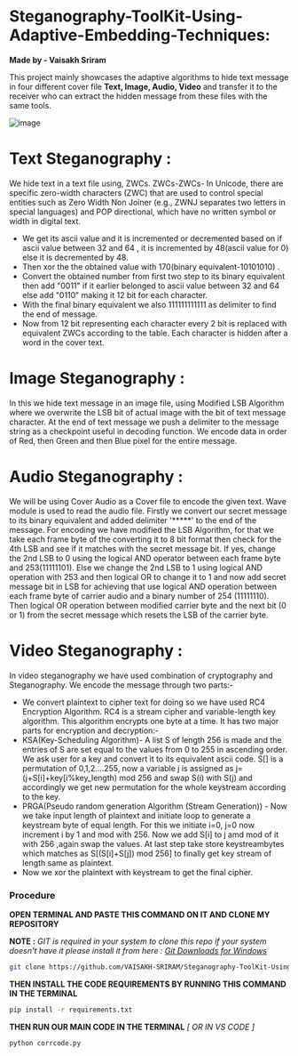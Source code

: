 # Steganography-ToolKit-Using-Adaptive-Embedding-Techniques: 
**Made by - Vaisakh Sriram**

This project mainly showcases the adaptive algorithms to hide text message in four different cover file **Text, Image, Audio, Video** and transfer it to the receiver who can extract the hidden message from these files with the same tools.


![image](https://github.com/VAISAKH-SRIRAM/Steganography-ToolKit-Using-Adaptive-Embedding-Techniques/assets/119421107/fd904a07-3365-4953-8597-fc1ec1da408a)


# **Text Steganography :**
We hide text in a text file using, ZWCs.
ZWCs-ZWCs- In Unicode, there are specific zero-width characters (ZWC) that are used to control special entities such as Zero Width Non Joiner (e.g., ZWNJ separates two letters in special languages) and POP directional, which have no written symbol or width in digital text.
* We get its ascii value and it is incremented or decremented based on if ascii value between 32 and 64 , it is incremented by 48(ascii value for 0) else it is decremented by 48.
* Then xor the the obtained value with 170(binary equivalent-10101010) .
* Convert the obtained number from first two step to its binary equivalent then add "0011" if it earlier belonged to ascii value between 32 and 64 else add "0110" making it 12 bit for each character.
* With the final binary equivalent we also 111111111111 as delimiter to find the end of message.
* Now from 12 bit representing each character every 2 bit is replaced with equivalent ZWCs according to the table. Each character is hidden after a word in the cover text.
  
# **Image Steganography :**
In this we hide text message in an image file, using Modified LSB Algorithm where we overwrite the LSB bit of actual image with the bit of text message character. At the end of text message we push a delimiter to the message string as a checkpoint useful in decoding function. We encode data in order of Red, then Green and then Blue pixel for the entire message.

# **Audio Steganography :**
We will be using Cover Audio as a Cover file to encode the given text. Wave module is used to read the audio file. Firstly we convert our secret message to its binary equivalent and added delimiter '*****' to the end of the message. For encoding we have modified the LSB Algorithm, for that we take each frame byte of the converting it to 8 bit format then check for the 4th LSB and see if it matches with the secret message bit. If yes, change the 2nd LSB to 0 using the logical AND operator between each frame byte and 253(11111101). Else we change the 2nd LSB to 1  using logical AND operation with 253 and then logical OR to change it to 1 and now add secret message bit in LSB for achieving that use logical AND operation between each frame byte of carrier audio and a binary number of 254 (11111110). Then logical OR operation between modified carrier byte and the next bit (0 or 1) from the secret message which resets the LSB of the carrier byte.

# **Video Steganography :**
In video steganography we have used combination of cryptography and Steganography. We encode the message through two parts:-
* We convert plaintext to cipher text for doing so we have used RC4 Encryption Algorithm. RC4 is a stream cipher and variable-length key algorithm. This algorithm encrypts one byte at a time. It has two major parts for encryption and decryption:-
* KSA(Key-Scheduling Algorithm)- A list S of length 256 is made and the entries of S are set equal to the values from 0 to 255 in ascending order. We ask user for a key and convert it to its equivalent ascii code. S[] is a permutation of 0,1,2....255, now a variable j is assigned as j=(j+S[i]+key[i%key_length) mod 256 and swap S(i) with S(j) and accordingly we get new permutation for the whole keystream according to the key.
* PRGA(Pseudo random generation Algorithm (Stream Generation)) - Now we take input length of plaintext and initiate loop to generate a keystream byte of equal length. For this we initiate i=0, j=0 now increment i by 1 and mod with 256. Now we add S[i] to j amd mod of it with 256 ,again swap the values. At last step take store keystreambytes which matches as S[(S[i]+S[j]) mod 256] to finally get key stream of length same as plaintext.
* Now we xor the plaintext with keystream to get the final cipher.

### Procedure

**OPEN TERMINAL AND PASTE THIS COMMAND ON IT AND CLONE MY REPOSITORY**

**NOTE :**  *GIT is required in your system to clone this repo if your system doesn't have it please install it from here :  [Git Downloads for Windows](https://git-scm.com/download/win)*
  ```bash
  git clone https://github.com/VAISAKH-SRIRAM/Steganography-ToolKit-Using-Adaptive-Embedding-Techniques.git
  ```
 **THEN INSTALL THE CODE REQUIREMENTS BY RUNNING THIS COMMAND IN THE TERMINAL**
  ```bash
  pip install -r requirements.txt
  ```
  **THEN RUN OUR MAIN CODE IN THE TERMINAL** *[ OR IN VS CODE ]*
  ```bash
  python corrcode.py
  ```
  
